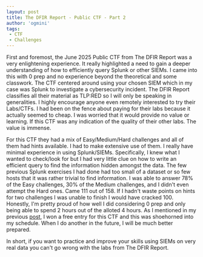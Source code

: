 ```yaml
---
layout: post
title: The DFIR Report - Public CTF - Part 2
author: 'ogmini'
tags:
 - CTF
 - Challenges
---
```


First and foremost, the June 2025 Public CTF from The DFIR Report was a very enlightening experience. It really highlighted a need to gain a deeper understanding of how to efficiently query Splunk or other SIEMs. I came into this with 0 prep and no experience beyond the theoretical and some classwork. The CTF centered around using your chosen SIEM which in my case was Splunk to investigate a cybersecurity incident. The DFIR Report classifies all their material as TLP:RED so I will only be speaking in generalities. I highly encourage anyone even remotely interested to try their Labs/CTFs. I had been on the fence about paying for their labs because it actually seemed to cheap. I was worried that it would provide no value or learning. If this CTF was any indication of the quality of their other labs. The value is immense.

For this CTF they had a mix of Easy/Medium/Hard challenges and all of them had hints available. I had to make extensive use of them. I really have minimal experience in using Splunk/SIEMs. Specifically, I knew what I wanted to check/look for but I had very little clue on how to write an efficient query to find the information hidden amongst the data. The few previous Splunk exercises I had done had too small of a dataset or so few hosts that it was rather trivial to find information. I was able to answer 78% of the Easy challenges, 30% of the Medium challenges, and I didn't even attempt the Hard ones. Came 111 out of 158. If I hadn't waste points on hints for two challenges I was unable to finish I would have cracked 100. Honestly, I'm pretty proud of how well I did considering 0 prep and only being able to spend 2 hours out of the alloted 4 hours. As I mentioned in my previous [post](https://ogmini.github.io/2025/06/06/The-DFIR-Report-CTF.html), I won a free entry for this CTF and this was shoehorned into my schedule. When I do another in the future, I will be much better prepared.  

In short, if you want to practice and improve your skills using SIEMs on very real data you can't go wrong with the labs from The DFIR Report.
